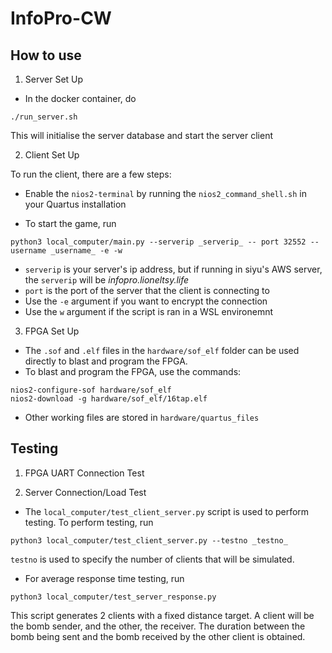 # InfoPro-CW

## How to use
1. Server Set Up
- In the docker container, do
```
./run_server.sh
```

This will initialise the server database and start the server client

2. Client Set Up

To run the client, there are a few steps: 

- Enable the ```nios2-terminal``` by running the ```nios2_command_shell.sh``` in your Quartus installation

- To start the game, run
```
python3 local_computer/main.py --serverip _serverip_ -- port 32552 --username _username_ -e -w
```

- ```serverip``` is your server's ip address, but if running in siyu's AWS server, the ```serverip``` will be _infopro.lioneltsy.life_
- ```port``` is the port of the server that the client is connecting to
- Use the ```-e``` argument if you want to encrypt the connection
- Use the ```w``` argument if the script is ran in a WSL environemnt


3. FPGA Set Up
- The ```.sof``` and ```.elf``` files in the ```hardware/sof_elf``` folder can be used directly to blast and program the FPGA. 
- To blast and program the FPGA, use the commands:
```
nios2-configure-sof hardware/sof_elf
nios2-download -g hardware/sof_elf/16tap.elf
```
- Other working files are stored in ```hardware/quartus_files``` 

## Testing
1. FPGA UART Connection Test

2. Server Connection/Load Test
- The ```local_computer/test_client_server.py``` script is used to perform testing. To perform testing, run 
```
python3 local_computer/test_client_server.py --testno _testno_
```

```testno``` is used to specify the number of clients that will be simulated. 

- For average response time testing, run
```
python3 local_computer/test_server_response.py
```

This script generates 2 clients with a fixed distance target. A client will be the bomb sender, and the other, the receiver. The duration between the bomb being sent and the bomb received by the other client is obtained.